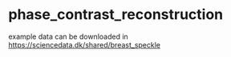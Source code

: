 # phase_contrast_reconstruction
example data can be downloaded in https://sciencedata.dk/shared/breast_speckle
